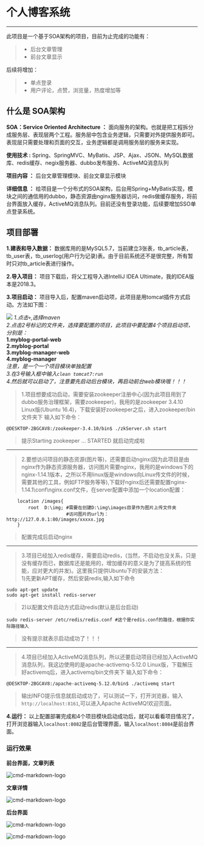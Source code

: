# 个人博客系统

------

此项目是一个基于SOA架构的项目，目前为止完成的功能有：

> * 后台文章管理
> * 前台文章显示

后续将增加：

> * 单点登录
> * 用户评论，点赞，浏览量，热度增加等

## 什么是 SOA架构

**SOA：Service Oriented Architecture ：** 面向服务的架构。也就是把工程拆分成服务层、表现层两个工程。服务层中包含业务逻辑，只需要对外提供服务即可。表现层只需要处理和页面的交互，业务逻辑都是调用服务层的服务来实现。

**使用技术 :** Spring、SpringMVC、MyBatis、JSP、Ajax、JSON、MySQL数据库、redis缓存、negix服务器、dubbo发布服务、ActiveMQ消息队列

**项目内容 ：** 后台文章管理模块、前台文章显示模块

**详细信息 ：** 给项目是一个分布式的SOA架构，后台用Spring+MyBatis实现，模块之间的通信用的dubbo，静态资源由nginx服务器访问，redis做缓存服务，将前台界面放入缓存，ActiveMQ消息队列。目前还没有登录功能，后续要增加SSO单点登录系统。

## 项目部署

**1.建表和导入数据：** 数据库用的是MySQL5.7，当前建立3张表，tb_article表，tb_user表，tb_userlog(用户行为记录)表。由于目前系统还不是很完整，所有暂时只对tb_article表进行操作。

**2.导入项目：** 项目下载后，将父工程导入进IntelliJ IDEA Ultimate，我的IDEA版本是2018.3。

**3.项目启动：** 项目导入后，配置maven启动项，此项目是用tomcat插件方式启动。方法如下图：

![](https://s1.ax1x.com/2020/04/24/JBI6D1.jpg)
*1.点击`+`,选择maven*  
*2.点击2号标记的文件夹，选择要配置的项目，此项目中要配置4个项目启动项，分别是：*  
**1.myblog-portal-web**  
**2.myblog-portal**  
**3.myblog-manager-web**  
**4.myblog-manager**  
*注意，是一个一个项目模块单独配置*  
*3.在3号输入框中输入`clean tomcat7:run`*  
*4.然后就可以启动了，注意要先启动后台模块，再启动前台web模块哦！！！*

> 1.项目想要成功启动，需要安装zookeeper注册中心(因为此项目用到了dubbo服务治理框架，需要zookeeper)，我用的是zookeeper 3.4.10 Linux版(Ubuntu 16.4)，下载安装好zookeeper之后，进入zookeeper/bin文件夹下 输入如下命令：

```
@DESKTOP-2BGCAV8:/zookeeper-3.4.10/bin$ ./zkServer.sh start
```
> 提示Starting zookeeper ... STARTED 就启动完成啦
****
> 2.要想访问项目的静态资源(图片等)，还需要启动nginx(因为此项目是由nginx作为静态资源服务器，访问图片需要nginx，我用的是windows下的nginx-1.14.1版本，之所以不用linux版是windows向Linux传文件的时候，需要其他的工具，例如FTP服务等等),下载好nginx后还需要配置nginx-1.14.1\conf\nginx.conf文件，在server配置中添加一个location配置：
```
    location /images{
        root  D:\img; #需要在创建D:\img\images目录作为图片上传文件夹
                      #访问图片的url为：http://127.0.0.1:80/images/xxxxx.jpg
    }
```
>配置完成后启动nginx

****
> 3.项目已经加入redis缓存，需要启动redis，(当然，不启动也没关系，只是没有缓存而已，数据库还是能用的，增加缓存的意义是为了提高系统的性能，应对更大的并发)。这里我只提供Ubuntu下的安装方法：  
1)先更新APT缓存，然后安装redis,输入如下命令
```
sudo apt-get update
sudo apt-get install redis-server

```
> 2)以配置文件启动方式启动redis(默认是后台启动)
```
sudo redis-server /etc/redis/redis.conf #这个是redis.conf的路径，根据你实际路径输入
```
> 没有提示就表示启动成功了！！！
****
> 4.项目已经加入ActiveMQ消息队列，所以还要启动项目已经加入ActiveMQ消息队列，我这边使用的是apache-activemq-5.12.0 Linux版，下载解压好activemq后，进入activemq/bin文件夹下 输入如下命令：
```
@DESKTOP-2BGCAV8:/apache-activemq-5.12.0/bin$ ./activemq start
```
> 输出INFO提示信息就启动成功了，可以测试一下，打开浏览器，输入`http://localhost:8161`,可以进入Apache ActiveMQ!欢迎页面。

**4.运行：** 以上配置部署完成和4个项目模块启动成功后，就可以看看项目情况了，打开浏览器输入`localhost:8082`是后台管理界面，输入`localhost:8084`是前台界面。

### 运行效果

**前台界面，文章列表**

![cmd-markdown-logo](https://s1.ax1x.com/2020/04/24/JB4k5D.jpg)

**文章详情**

![cmd-markdown-logo](https://s1.ax1x.com/2020/04/24/JB4V8H.jpg)

**后台界面**

![cmd-markdown-logo](https://s1.ax1x.com/2020/04/24/JB4EPe.jpg)

![cmd-markdown-logo](https://s1.ax1x.com/2020/04/24/JB4FUO.jpg)
